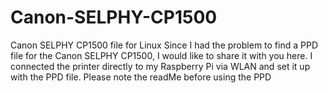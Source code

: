 # Canon-SELPHY-CP1500
Canon SELPHY CP1500 file for Linux
Since I had the problem to find a PPD file for the Canon SELPHY CP1500, I would like to share it with you here. I connected the printer directly to my Raspberry Pi via WLAN and set it up with the PPD file. Please note the readMe before using the PPD
